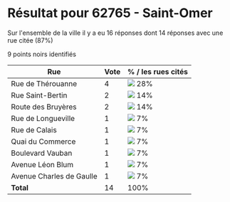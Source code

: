 # Résultat pour 62765 - Saint-Omer

Sur l'ensemble de la ville il y a eu 16 réponses dont 14 réponses avec une rue citée (87%)

9 points noirs identifiés

| Rue | Vote | % / les rues cités|
|-----|------|-------------------|
| Rue de Thérouanne | 4 | <img src="../../img/bar_28.gif" />&nbsp;28%|
| Rue Saint-Bertin | 2 | <img src="../../img/bar_14.gif" />&nbsp;14%|
| Route des Bruyères | 2 | <img src="../../img/bar_14.gif" />&nbsp;14%|
| Rue de Longueville | 1 | <img src="../../img/bar_7.gif" />&nbsp;7%|
| Rue de Calais | 1 | <img src="../../img/bar_7.gif" />&nbsp;7%|
| Quai du Commerce | 1 | <img src="../../img/bar_7.gif" />&nbsp;7%|
| Boulevard Vauban | 1 | <img src="../../img/bar_7.gif" />&nbsp;7%|
| Avenue Léon Blum | 1 | <img src="../../img/bar_7.gif" />&nbsp;7%|
| Avenue Charles de Gaulle | 1 | <img src="../../img/bar_7.gif" />&nbsp;7%|
| **Total** | 14 | 100%|

